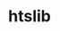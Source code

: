 ---
title: "htslib"
layout: cache
categories: [package, develop]
meta: {"versions": ["1.19", "1.19.1"], "compilers": ["gcc@=7.3.1"], "oss": ["amzn2"], "platforms": ["linux"], "targets": ["aarch64", "neoverse_n1", "x86_64_v3"], "stacks": ["aws-isc", "aws-isc-aarch64", "root"], "num_specs": 9, "num_specs_by_stack": {"aws-isc-aarch64": 6, "root": 9, "aws-isc": 3}}
spec_details: [{"hash": "kyrvtrfwzcessi2a7jnbbwvfgaugim6m", "compiler": "gcc@=7.3.1", "versions": ["1.19.1"], "os": "amzn2", "platform": "linux", "target": "aarch64", "variants": ["build_system=autotools", "+libcurl", "+libdeflate"], "stacks": ["aws-isc-aarch64", "root"], "size": "-", "tarball": "https://binaries.spack.io/develop/build_cache/linux-amzn2-aarch64/gcc-7.3.1/htslib-1.19.1/linux-amzn2-aarch64-gcc-7.3.1-htslib-1.19.1-kyrvtrfwzcessi2a7jnbbwvfgaugim6m.spack"}, {"hash": "gl2vsfuvz4jmqagjw4cu7e4cb2t2ixon", "compiler": "gcc@=7.3.1", "versions": ["1.19"], "os": "amzn2", "platform": "linux", "target": "aarch64", "variants": ["build_system=autotools", "+libcurl", "+libdeflate"], "stacks": ["aws-isc-aarch64", "root"], "size": "-", "tarball": "https://binaries.spack.io/develop/build_cache/linux-amzn2-aarch64/gcc-7.3.1/htslib-1.19/linux-amzn2-aarch64-gcc-7.3.1-htslib-1.19-gl2vsfuvz4jmqagjw4cu7e4cb2t2ixon.spack"}, {"hash": "k37rq4i2mmtyyhkvcgfovfxlfr2n7c2u", "compiler": "gcc@=7.3.1", "versions": ["1.19.1"], "os": "amzn2", "platform": "linux", "target": "aarch64", "variants": ["build_system=autotools", "+libcurl", "+libdeflate"], "stacks": ["aws-isc-aarch64", "root"], "size": "-", "tarball": "https://binaries.spack.io/develop/build_cache/linux-amzn2-aarch64/gcc-7.3.1/htslib-1.19.1/linux-amzn2-aarch64-gcc-7.3.1-htslib-1.19.1-k37rq4i2mmtyyhkvcgfovfxlfr2n7c2u.spack"}, {"hash": "xzglralvtswndo54nlr7nhyeuafxophi", "compiler": "gcc@=7.3.1", "versions": ["1.19.1"], "os": "amzn2", "platform": "linux", "target": "neoverse_n1", "variants": ["build_system=autotools", "+libcurl", "+libdeflate"], "stacks": ["aws-isc-aarch64", "root"], "size": "-", "tarball": "https://binaries.spack.io/develop/build_cache/linux-amzn2-neoverse_n1/gcc-7.3.1/htslib-1.19.1/linux-amzn2-neoverse_n1-gcc-7.3.1-htslib-1.19.1-xzglralvtswndo54nlr7nhyeuafxophi.spack"}, {"hash": "jgc3oigsa4xztrhonqcziswe6ftpdjne", "compiler": "gcc@=7.3.1", "versions": ["1.19"], "os": "amzn2", "platform": "linux", "target": "neoverse_n1", "variants": ["build_system=autotools", "+libcurl", "+libdeflate"], "stacks": ["aws-isc-aarch64", "root"], "size": "-", "tarball": "https://binaries.spack.io/develop/build_cache/linux-amzn2-neoverse_n1/gcc-7.3.1/htslib-1.19/linux-amzn2-neoverse_n1-gcc-7.3.1-htslib-1.19-jgc3oigsa4xztrhonqcziswe6ftpdjne.spack"}, {"hash": "lrueb2oeb6bpkz73zs7wlyo6hvy3x5yo", "compiler": "gcc@=7.3.1", "versions": ["1.19.1"], "os": "amzn2", "platform": "linux", "target": "neoverse_n1", "variants": ["build_system=autotools", "+libcurl", "+libdeflate"], "stacks": ["aws-isc-aarch64", "root"], "size": "-", "tarball": "https://binaries.spack.io/develop/build_cache/linux-amzn2-neoverse_n1/gcc-7.3.1/htslib-1.19.1/linux-amzn2-neoverse_n1-gcc-7.3.1-htslib-1.19.1-lrueb2oeb6bpkz73zs7wlyo6hvy3x5yo.spack"}, {"hash": "3bnyfql3v7y44ghmar52xmg4i2uxiye6", "compiler": "gcc@=7.3.1", "versions": ["1.19"], "os": "amzn2", "platform": "linux", "target": "x86_64_v3", "variants": ["build_system=autotools", "+libcurl", "+libdeflate"], "stacks": ["root", "aws-isc"], "size": "-", "tarball": "https://binaries.spack.io/develop/build_cache/linux-amzn2-x86_64_v3/gcc-7.3.1/htslib-1.19/linux-amzn2-x86_64_v3-gcc-7.3.1-htslib-1.19-3bnyfql3v7y44ghmar52xmg4i2uxiye6.spack"}, {"hash": "z7bgbbv3fn7ymdaicg5vq6k6uanpfp63", "compiler": "gcc@=7.3.1", "versions": ["1.19.1"], "os": "amzn2", "platform": "linux", "target": "x86_64_v3", "variants": ["build_system=autotools", "+libcurl", "+libdeflate"], "stacks": ["root", "aws-isc"], "size": "-", "tarball": "https://binaries.spack.io/develop/build_cache/linux-amzn2-x86_64_v3/gcc-7.3.1/htslib-1.19.1/linux-amzn2-x86_64_v3-gcc-7.3.1-htslib-1.19.1-z7bgbbv3fn7ymdaicg5vq6k6uanpfp63.spack"}, {"hash": "heq3i5r6ifhwc6dpdvu5gyeg4pqddpbq", "compiler": "gcc@=7.3.1", "versions": ["1.19.1"], "os": "amzn2", "platform": "linux", "target": "x86_64_v3", "variants": ["build_system=autotools", "+libcurl", "+libdeflate"], "stacks": ["root", "aws-isc"], "size": "-", "tarball": "https://binaries.spack.io/develop/build_cache/linux-amzn2-x86_64_v3/gcc-7.3.1/htslib-1.19.1/linux-amzn2-x86_64_v3-gcc-7.3.1-htslib-1.19.1-heq3i5r6ifhwc6dpdvu5gyeg4pqddpbq.spack"}]
---